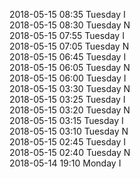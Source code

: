 2018-05-15 08:35 Tuesday  I  
2018-05-15 08:30 Tuesday  N  
2018-05-15 07:55 Tuesday  I  
2018-05-15 07:05 Tuesday  N  
2018-05-15 06:45 Tuesday  I  
2018-05-15 06:05 Tuesday  N  
2018-05-15 06:00 Tuesday  I  
2018-05-15 03:30 Tuesday  N  
2018-05-15 03:25 Tuesday  I  
2018-05-15 03:20 Tuesday  N  
2018-05-15 03:15 Tuesday  I  
2018-05-15 03:10 Tuesday  N  
2018-05-15 02:45 Tuesday  I  
2018-05-15 02:40 Tuesday  N  
2018-05-14 19:10 Monday  I  
